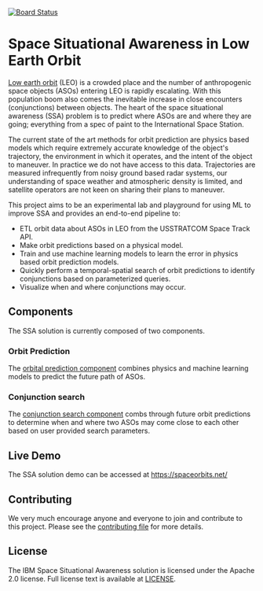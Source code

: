 [![Board Status](https://dev.azure.com/orbittex/50b5a434-9470-440d-a7f1-417279ad6f8b/0f43d08e-cb99-4825-8b4e-5c23a056ccfc/_apis/work/boardbadge/52693147-59fc-4ff9-9649-eafcb1444310)](https://dev.azure.com/orbittex/50b5a434-9470-440d-a7f1-417279ad6f8b/_boards/board/t/0f43d08e-cb99-4825-8b4e-5c23a056ccfc/Microsoft.RequirementCategory)
# Space Situational Awareness in Low Earth Orbit

[Low earth orbit](https://en.wikipedia.org/wiki/Low_Earth_orbit) (LEO) is a crowded place and the number of anthropogenic space objects (ASOs) entering LEO is rapidly escalating. With this population boom also comes the inevitable increase in close encounters (conjunctions) between objects. The heart of the space situational awareness (SSA) problem is to predict where ASOs are and where they are going; everything from a spec of paint to the International Space Station.

The current state of the art methods for orbit prediction are physics based models which require extremely accurate knowledge of the object's trajectory, the environment in which it operates, and the intent of the object to maneuver. In practice we do not have access to this data. Trajectories are measured infrequently from noisy ground based radar systems, our understanding of space weather and atmospheric density is limited, and satellite operators are not keen on sharing their plans to maneuver.

This project aims to be an experimental lab and playground for using ML to improve SSA and provides an end-to-end pipeline to:

-   ETL orbit data about ASOs in LEO from the USSTRATCOM Space Track API.
-   Make orbit predictions based on a physical model.
-   Train and use machine learning models to learn the error in physics based orbit prediction models.
-   Quickly perform a temporal-spatial search of orbit predictions to identify conjunctions based on parameterized queries.
-   Visualize when and where conjunctions may occur.


## Components

The SSA solution is currently composed of two components.


### Orbit Prediction

The [orbital prediction component](orbit_prediction/README.md) combines physics and machine learning models to predict the future path of ASOs.


### Conjunction search

The [conjunction search component](conjunction_search/README.md) combs through future orbit predictions to determine when and where two ASOs may come close to each other based on user provided search parameters.

## Live Demo

The SSA solution demo can be accessed at https://spaceorbits.net/

## Contributing

We very much encourage anyone and everyone to join and contribute to this project.  Please see the [contributing file](CONTRIBUTING.md) for more details.

## License

The IBM Space Situational Awareness solution is licensed under the Apache 2.0 license. Full license text is available at [LICENSE](LICENSE).
